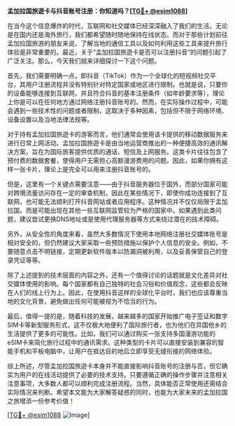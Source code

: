 **孟加拉国旅遊卡与抖音账号注册：你知道吗？[[TG💪+ @esim1088](https://t.me/s/esim1088)]**

在当今这个信息爆炸的时代，互联网和社交媒体已经深深融入了我们的生活。无论是在国内还是海外旅行，我们都希望随时随地保持在线状态。而对于那些计划前往孟加拉国旅游的朋友来说，了解当地的通信工具以及如何利用这些工具来提升旅行体验是非常重要的。最近，关于“孟加拉国旅遊卡是否可以注册抖音”的问题引起了广泛关注。那么，今天我们就来详细探讨一下这个问题。

首先，我们需要明确一点，即抖音（TikTok）作为一个全球化的短视频社交平台，其用户注册流程并没有特别针对特定国家或地区进行限制。也就是说，只要你的设备能够连接到互联网，并且符合抖音的基本注册条件（如年龄要求等），理论上你是可以在任何地方通过网络注册抖音账号的。然而，在实际操作过程中，可能会遇到一些技术性的问题或者限制，这取决于多种因素，包括但不限于网络环境、设备设置以及当地法律法规等。

对于持有孟加拉国旅遊卡的游客而言，他们通常会使用该卡提供的移动数据服务来进行日常上网活动。孟加拉国旅遊卡是由当地运营商推出的一种便捷高效的通讯解决方案，旨在为国际旅客提供优质的通话、短信及上网服务。这类卡片往往包含了预付费的数据套餐，使得用户无需担心高额漫游费用的问题。因此，如果你拥有这样一张卡片，理论上是完全可以用来注册抖音账号的。

但是，这里有一个关键点需要注意——由于抖音服务器位于国外，而部分国家可能对跨境流量访问存在一定的审查机制，因此在某些情况下，即使你成功连接到了互联网，也可能无法顺利打开抖音网站或者应用程序。这种情况并不仅仅局限于孟加拉国，而是可能出现在其他一些互联网监管较为严格的国家中。如果遇到此类问题，建议尝试更换DNS地址或是使用代理服务器等方式来绕过潜在的技术障碍。

另外，从安全性的角度来看，虽然大多数情况下使用本地网络注册社交媒体账号是相对安全的，但仍然建议大家采取一些预防措施以保护个人信息的安全。例如，不要随意点击不明链接，定期更新软件版本以防漏洞被利用，以及妥善保管自己的登录凭证等等。

除了上述提到的技术层面的内容之外，还有一个值得讨论的话题就是文化差异对社交媒体使用的影响。每个国家都有自己独特的社会习俗和价值观念，这些都会反映在人们的线上行为上。因此，在使用抖音这样的全球化平台时，我们也应该尊重当地的文化背景，避免做出任何可能被视为不恰当的行为。

最后，值得一提的是，随着科技的发展，越来越多的国家开始推广电子签证和数字SIM卡等新型服务形式，这不仅极大地便利了国际旅行者，也为他们在异国他乡的生活提供了更多的可能性。比如，我们可以通过购买一张支持多国漫游功能的eSIM卡来简化旅行过程中的通讯需求。这种类型的卡片可以直接安装到兼容的智能手机和平板电脑中，让用户在抵达目的地后立即享受无缝衔接的网络体验。

综上所述，尽管孟加拉国旅遊卡本身并不能直接影响抖音账号的注册与否，但它确实为用户的在线活动提供了必要的技术支持。只要遵循正确的操作步骤并注意相关注意事项，大多数人都可以顺利完成注册流程。当然，具体能否正常使用还需结合实际情况来判断。希望本文能为大家解答疑惑的同时，也能为大家未来的孟加拉国之旅增添一份参考价值！

[[TG💪+ @esim1088](https://t.me/s/esim1088) ![Image](https://i.postimg.cc/4NQfJmqS/Snipaste-2025-05-13-00-14-12.png)]
